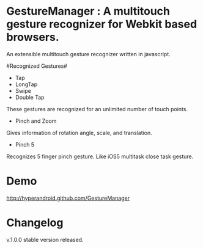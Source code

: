 # GestureManager : A multitouch gesture recognizer for Webkit based browsers. #

An extensible multitouch gesture recognizer written in javascript.

#Recognized Gestures#

* Tap
* LongTap
* Swipe
* Double Tap

These gestures are recognized for an unlimited number of touch points.

* Pinch and Zoom

Gives information of rotation angle, scale, and translation.

* Pinch 5

Recognizes 5 finger pinch gesture. Like iOS5 multitask close task gesture.

# Demo

http://hyperandroid.github.com/GestureManager

# Changelog

v.1.0.0 stable version released.